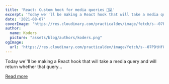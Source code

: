 ```yaml
---
title: 'React: Custom hook for media queries 📱💻'
excerpt: 'Today we''ll be making a React hook that will take a media query and will return whether that query...'
date: '2021-08-07'
coverImage: 'https://res.cloudinary.com/practicaldev/image/fetch/s--07PDtHf8--/c_imagga_scale,f_auto,fl_progressive,h_420,q_auto,w_1000/https://dev-to-uploads.s3.amazonaws.com/uploads/articles/87jsn8trdu3ukpg7b879.jpg'
author:
  name: Koders
  picture: "assets/blog/authors/koders.png"
ogImage:
  url: 'https://res.cloudinary.com/practicaldev/image/fetch/s--07PDtHf8--/c_imagga_scale,f_auto,fl_progressive,h_420,q_auto,w_1000/https://dev-to-uploads.s3.amazonaws.com/uploads/articles/87jsn8trdu3ukpg7b879.jpg'
---
```


Today we''ll be making a React hook that will take a media query and will return whether that query...

[Read more](https://dev.to/link2twenty/react-custom-hook-for-media-queries-2bn4)
